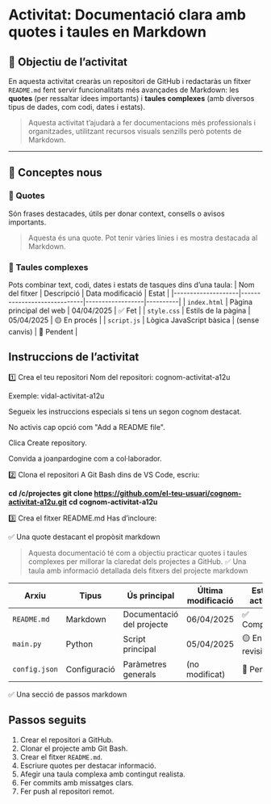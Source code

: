 # Activitat: Documentació clara amb quotes i taules en Markdown

## 🎯 Objectiu de l’activitat

En aquesta activitat crearàs un repositori de GitHub i redactaràs un fitxer `README.md` fent servir funcionalitats més avançades de Markdown: les **quotes** (per ressaltar idees importants) i **taules complexes** (amb diversos tipus de dades, com codi, dates i estats).

> Aquesta activitat t’ajudarà a fer documentacions més professionals i organitzades, utilitzant recursos visuals senzills però potents de Markdown.

---

## 🧠 Conceptes nous

### 🔸 Quotes

Són frases destacades, útils per donar context, consells o avisos importants.

> Aquesta és una quote. Pot tenir vàries línies i es mostra destacada al Markdown.

### 🔸 Taules   complexes
Pots combinar text, codi, dates i estats de tasques dins d’una taula:
| Nom del fitxer     | Descripció                  | Data modificació | Estat    |
|--------------------|-----------------------------|------------------|----------|
| `index.html`       | Pàgina principal del web     | 04/04/2025       | ✅ Fet    |
| `style.css`        | Estils de la pàgina          | 05/04/2025       | 🟡 En procés |
| `script.js`        | Lògica JavaScript bàsica     | (sense canvis)   | 🔴 Pendent |

## Instruccions de l’activitat
1️⃣ Crea el teu repositori
Nom del repositori: cognom-activitat-a12u

Exemple: vidal-activitat-a12u

Segueix les instruccions especials si tens un segon cognom destacat.

No activis cap opció com "Add a README file".

Clica Create repository.

Convida a joanpardogine com a col·laborador.

2️⃣ Clona el repositori
A Git Bash dins de VS Code, escriu:

**cd /c/projectes**
**git clone https://github.com/el-teu-usuari/cognom-activitat-a12u.git**
**cd cognom-activitat-a12u**

3️⃣ Crea el fitxer README.md
Has d’incloure:

✅ Una quote destacant el propòsit
markdown

> Aquesta documentació té com a objectiu practicar quotes i taules complexes per millorar la claredat dels projectes a GitHub.
✅ Una taula amb informació detallada dels fitxers del projecte
markdown

| Arxiu             | Tipus            | Ús principal                       | Última modificació | Estat actual |
|-------------------|------------------|------------------------------------|---------------------|---------------|
| `README.md`       | Markdown         | Documentació del projecte          | 06/04/2025          | ✅ Completat   |
| `main.py`         | Python           | Script principal                   | 05/04/2025          | 🟡 En revisió  |
| `config.json`     | Configuració     | Paràmetres generals                | (no modificat)      | 🔴 Pendent     |
✅ Una secció de passos
markdown

## Passos seguits

1. Crear el repositori a GitHub.
2. Clonar el projecte amb Git Bash.
3. Crear el fitxer `README.md`.
4. Escriure quotes per destacar informació.
5. Afegir una taula complexa amb contingut realista.
6. Fer commits amb missatges clars.
7. Fer push al repositori remot.